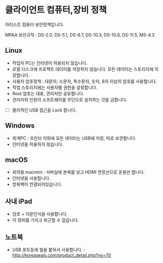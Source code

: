 # 클라이언트 컴퓨터,장비 정책
아티스트 컴퓨터 보안정책입니다.

MPAA 보안규칙 : DS-2.0, DS-5.1, DS-6.7, DS-10.3, DS-10.8, DS-11.5, MS-4.3

## Linux
- 작업자 PC는 인터넷이 허용되지 않습니다.
- 로컬 디스크에 프로젝트 데이터를 저장하지 않습니다. 모든 데이터는 스토리지에 저장합니다.
- 사용자 암호정책 : 대문자, 소문자, 특수문자, 숫자, 8자 이상의 암호를 사용합니다.
- 작업 스토리지에는 사용자별 권한을 설정합니다.
- Root 암호는 대표, 관리자만 공유합니다.
- 관리자외 인원이 소프트웨어를 무단으로 설치하는 것을 금합니다.
- [ ] 물리적인 USB 접근을 Lock 합니다.

## Windows
- 회계PC : 프린터 이외에 모든 데이터는 USB에 저장, 따로 보관합니다.
- 인터넷을 허용하지 않습니다.

## macOS
- 회의용 macmini : 서버실에 본체를 넣고 HDMI 연장선으로 운용만 합니다.
- 인터넷을 사용합니다.
- 방화벽이 연결되어있습니다.

## 사내 iPad
- 암호 + 지문인식을 사용합니다.
- 이 장비를 가지고 퇴근할 수 없습니다.

## 노트북
- USB 포트등에 씰을 붙혀서 사용합니다. : http://koreaseals.com/product_detail.php?no=70
